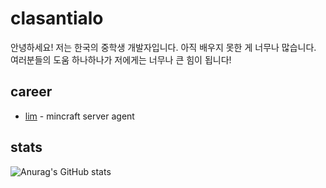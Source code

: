 # clasantialo
안녕하세요!
저는 한국의 중학생 개발자입니다.
아직 배우지 못한 게 너무나 많습니다.
여러분들의 도움 하나하나가 저에게는 너무나 큰 힘이 됩니다!

## career
- [lim](https://github.com/clasantialo/lim) - mincraft server agent

## stats
![Anurag's GitHub stats](https://github-readme-stats.vercel.app/api?username=clasantialo)
